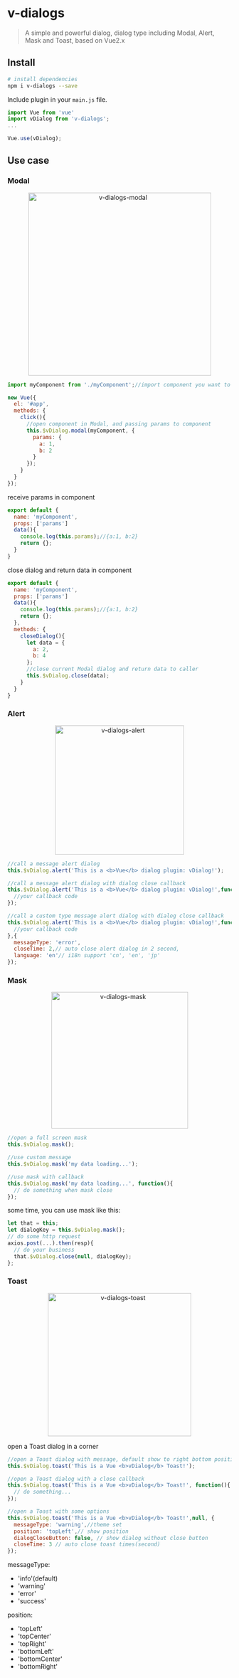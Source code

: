 # v-dialogs

> A simple and powerful dialog, dialog type including Modal, Alert, Mask and Toast, based on Vue2.x

## Install

``` bash
# install dependencies
npm i v-dialogs --save
```

Include plugin in your `main.js` file.

```js
import Vue from 'vue'
import vDialog from 'v-dialogs';
...

Vue.use(vDialog);
```

## Use case

### Modal

<p align="center"><img src="https://terryz.github.io/image/v-dialogs/v-dialogs-modal.png" alt="v-dialogs-modal" height="411px"></p>

```js
import myComponent from './myComponent';//import component you want to open in Modal dialog

new Vue({
  el: '#app',
  methods: {
    click(){
      //open component in Modal, and passing params to component
      this.$vDialog.modal(myComponent, {
        params: {
          a: 1,
          b: 2
        }
      });
    }
  }
});
```

receive params in component

```js
export default {
  name: 'myComponent',
  props: ['params']
  data(){
    console.log(this.params);//{a:1, b:2}
    return {};
  }
}
```

close dialog and return data in component

```js
export default {
  name: 'myComponent',
  props: ['params']
  data(){
    console.log(this.params);//{a:1, b:2}
    return {};
  },
  methods: {
    closeDialog(){
      let data = {
        a: 2,
        b: 4
      };
      //close current Modal dialog and return data to caller
      this.$vDialog.close(data);
    }
  }
}
```

### Alert

<p align="center"><img src="https://terryz.github.io/image/v-dialogs/v-dialogs-alert.png" alt="v-dialogs-alert" height="290px"></p>

```js
//call a message alert dialog
this.$vDialog.alert('This is a <b>Vue</b> dialog plugin: vDialog!');

//call a message alert dialog with dialog close callback
this.$vDialog.alert('This is a <b>Vue</b> dialog plugin: vDialog!',function(){
  //your callback code
});

//call a custom type message alert dialog with dialog close callback
this.$vDialog.alert('This is a <b>Vue</b> dialog plugin: vDialog!',function(){
  //your callback code
},{
  messageType: 'error',
  closeTime: 2,// auto close alert dialog in 2 second,
  language: 'en'// i18n support 'cn', 'en', 'jp'
});
```

### Mask

<p align="center"><img src="https://terryz.github.io/image/v-dialogs/v-dialogs-mask.png" alt="v-dialogs-mask" height="307px"></p>

```js
//open a full screen mask
this.$vDialog.mask();

//use custom message
this.$vDialog.mask('my data loading...');

//use mask with callback
this.$vDialog.mask('my data loading...', function(){
  // do something when mask close
});
```

some time, you can use mask like this:
```js
let that = this;
let dialogKey = this.$vDialog.mask();
// do some http request
axios.post(...).then(resp){
  // do your business
  that.$vDialog.close(null, dialogKey);
};
```


### Toast

<p align="center"><img src="https://terryz.github.io/image/v-dialogs/v-dialogs-toast.png" alt="v-dialogs-toast" height="322px"></p>

open a Toast dialog in a corner
```js
//open a Toast dialog with message, default show to right bottom position
this.$vDialog.toast('This is a Vue <b>vDialog</b> Toast!');

//open a Toast dialog with a close callback
this.$vDialog.toast('This is a Vue <b>vDialog</b> Toast!', function(){
  // do something...
});

//open a Toast with some options
this.$vDialog.toast('This is a Vue <b>vDialog</b> Toast!',null, {
  messageType: 'warning',//theme set
  position: 'topLeft',// show position
  dialogCloseButton: false, // show dialog without close button
  closeTime: 3 // auto close toast times(second)
});
```

messageType:

- 'info'(default)
- 'warning'
- 'error'
- 'success'

position:

- 'topLeft'
- 'topCenter'
- 'topRight'
- 'bottomLeft'
- 'bottomCenter'
- 'bottomRight'
